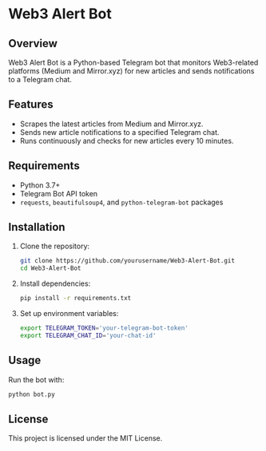 # Web3 Alert Bot

## Overview
Web3 Alert Bot is a Python-based Telegram bot that monitors Web3-related platforms (Medium and Mirror.xyz) for new articles and sends notifications to a Telegram chat.

## Features
- Scrapes the latest articles from Medium and Mirror.xyz.
- Sends new article notifications to a specified Telegram chat.
- Runs continuously and checks for new articles every 10 minutes.

## Requirements 
- Python 3.7+
- Telegram Bot API token
- `requests`, `beautifulsoup4`, and `python-telegram-bot` packages
 
## Installation 
1. Clone the repository:     
   ```sh   
   git clone https://github.com/yourusername/Web3-Alert-Bot.git 
   cd Web3-Alert-Bot
   ```

2. Install dependencies:  
   ```sh
   pip install -r requirements.txt
   ```

3. Set up environment variables:
   ```sh
   export TELEGRAM_TOKEN='your-telegram-bot-token'
   export TELEGRAM_CHAT_ID='your-chat-id'
   ```

## Usage
Run the bot with:
```sh
python bot.py
```

## License
This project is licensed under the MIT License.
